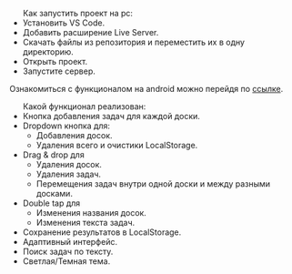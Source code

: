 <div>
<ul>Как запустить проект на pc:
<li>Установить VS Code.</li>
<li>Добавить расширение Live Server.</li>
<li>Скачать файлы из репозитория и переместить их в одну директорию.</li>
<li>Открыть проект.</li>
<li>Запустите сервер.</li>
</ul>

<o>Ознакомиться с функционалом на android можно перейдя по <a href="https://s-t-r-i-x-h-u-b.github.io/practice/">ссылке</a>.</p>


<ul>Какой функционал реализован:
  <li>Кнопка добавления задач для каждой доски.</li>
  <li>Dropdown кнопка для:<ul>
    <li>Добавления досок.</li>
    <li>Удаления всего и очистики LocalStorage.</li>
  </ul></li>
  <li>Drag & drop для<ul>
    <li>Удаления досок.</li>
    <li>Удаления задач.</li>
    <li>Перемещения задач внутри одной доски и между разными досками.</li>
  </ul></li>
  <li>Double tap для<ul>
    <li>Изменения названия досок.</li>
    <li>Изменения текста задач.</li>
  </ul></li>
  <li>Cохранение результатов в LocalStorage.</li>
  <li>Адаптивный интерфейс.</li>
  <li>Поиск задач по тексту.</li>
  <li>Светлая/Темная тема.</li>
</ul>
<div>
